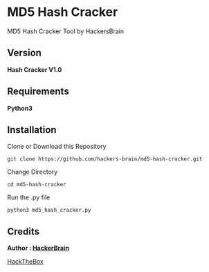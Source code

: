# MD5 Hash Cracker
MD5 Hash Cracker Tool by HackersBrain
## Version
**Hash Cracker V1.0**

## Requirements
**Python3**

## Installation
Clone or Download this Repository
```
git clone https://github.com/hackers-brain/md5-hash-cracker.git
```
Change Directory
```
cd md5-hash-cracker
```
Run the .py file
```
python3 md5_hash_cracker.py
```
## Credits
**Author : [HackerBrain](https://github.com/hackers-brain/)**

[HackTheBox](http://www.hackthebox.eu/badge/image/303514)
